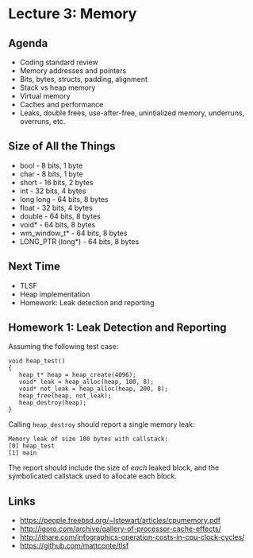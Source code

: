 # Lecture 3: Memory

## Agenda

+ Coding standard review
+ Memory addresses and pointers
+ Bits, bytes, structs, padding, alignment
+ Stack vs heap memory
+ Virtual memory
+ Caches and performance
+ Leaks, double frees, use-after-free, unintialized memory, underruns, overruns, etc.

## Size of All the Things

+ bool - 8 bits, 1 byte
+ char - 8 bits, 1 byte
+ short - 16 bits, 2 bytes
+ int - 32 bits, 4 bytes
+ long long - 64 bits, 8 bytes
+ float - 32 bits, 4 bytes
+ double - 64 bits, 8 bytes
+ void* - 64 bits, 8 bytes
+ wm_window_t* - 64 bits, 8 bytes
+ LONG_PTR (long*) - 64 bits, 8 bytes

## Next Time

+ TLSF
+ Heap implementation
+ Homework: Leak detection and reporting

## Homework 1: Leak Detection and Reporting

Assuming the following test case:

```
void heap_test()
{
   heap_t* heap = heap_create(4096);
   void* leak = heap_alloc(heap, 100, 8);
   void* not_leak = heap_alloc(heap, 200, 8);
   heap_free(heap, not_leak);
   heap_destroy(heap);
}
```

Calling `heap_destroy` should report a single memory leak:

```
Memory leak of size 100 bytes with callstack:
[0] heap_test
[1] main
```

The report should include the size of *each* leaked block, and the
symbolicated callstack used to allocate each block.

## Links

+ https://people.freebsd.org/~lstewart/articles/cpumemory.pdf
+ http://igoro.com/archive/gallery-of-processor-cache-effects/
+ http://ithare.com/infographics-operation-costs-in-cpu-clock-cycles/
+ https://github.com/mattconte/tlsf

